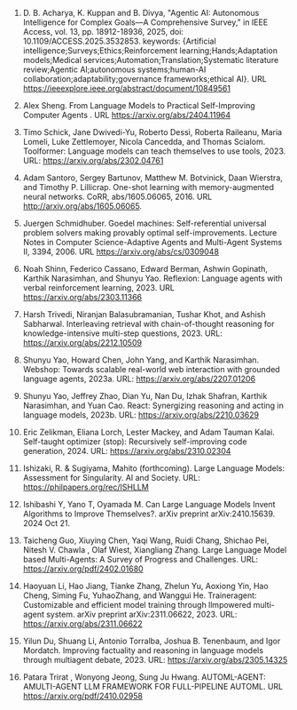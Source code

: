 1. D. B. Acharya, K. Kuppan and B. Divya, "Agentic AI: Autonomous Intelligence for Complex Goals—A Comprehensive Survey," in IEEE Access, vol. 13, pp. 18912-18936, 2025, doi: 10.1109/ACCESS.2025.3532853. keywords: {Artificial intelligence;Surveys;Ethics;Reinforcement learning;Hands;Adaptation models;Medical services;Automation;Translation;Systematic literature review;Agentic AI;autonomous systems;human-AI collaboration;adaptability;governance frameworks;ethical AI}. URL https://ieeexplore.ieee.org/abstract/document/10849561

2. Alex Sheng. From Language Models to Practical Self-Improving Computer Agents . URL https://arxiv.org/abs/2404.11964

3. Timo Schick, Jane Dwivedi-Yu, Roberto Dessì, Roberta Raileanu, Maria Lomeli, Luke Zettlemoyer, Nicola Cancedda, and Thomas Scialom. Toolformer: Language models can teach themselves to use tools, 2023. URL: https://arxiv.org/abs/2302.04761

4. Adam Santoro, Sergey Bartunov, Matthew M. Botvinick, Daan Wierstra, and Timothy P. Lillicrap. One-shot learning with memory-augmented neural networks. CoRR, abs/1605.06065, 2016. URL http://arxiv.org/abs/1605.06065.

5. Juergen Schmidhuber. Goedel machines: Self-referential universal problem solvers making provably optimal self-improvements. Lecture Notes in Computer Science-Adaptive Agents and Multi-Agent Systems II, 3394, 2006. URL https://arxiv.org/abs/cs/0309048

6. Noah Shinn, Federico Cassano, Edward Berman, Ashwin Gopinath, Karthik Narasimhan, and Shunyu Yao. Reflexion: Language agents with verbal reinforcement learning, 2023. URL https://arxiv.org/abs/2303.11366

7. Harsh Trivedi, Niranjan Balasubramanian, Tushar Khot, and Ashish Sabharwal. Interleaving retrieval with chain-of-thought reasoning for knowledge-intensive multi-step questions, 2023. URL: https://arxiv.org/abs/2212.10509

8. Shunyu Yao, Howard Chen, John Yang, and Karthik Narasimhan. Webshop: Towards scalable real-world web interaction with grounded language agents, 2023a. URL: https://arxiv.org/abs/2207.01206

9. Shunyu Yao, Jeffrey Zhao, Dian Yu, Nan Du, Izhak Shafran, Karthik Narasimhan, and Yuan Cao. React: Synergizing reasoning and acting in language models, 2023b. URL: https://arxiv.org/abs/2210.03629

10. Eric Zelikman, Eliana Lorch, Lester Mackey, and Adam Tauman Kalai. Self-taught optimizer (stop): Recursively self-improving code generation, 2024. URL: https://arxiv.org/abs/2310.02304

11. Ishizaki, R. & Sugiyama, Mahito (forthcoming). Large Language Models: Assessment for Singularity. AI and Society. URL: https://philpapers.org/rec/ISHLLM

12. Ishibashi Y, Yano T, Oyamada M. Can Large Language Models Invent Algorithms to Improve Themselves?. arXiv preprint arXiv:2410.15639. 2024 Oct 21.

13. Taicheng Guo, Xiuying Chen, Yaqi Wang, Ruidi Chang, Shichao Pei, Nitesh V. Chawla , Olaf Wiest, Xiangliang Zhang. Large Language Model based Multi-Agents: A Survey of Progress and Challenges. URL: https://arxiv.org/pdf/2402.01680

14. Haoyuan Li, Hao Jiang, Tianke Zhang, Zhelun Yu, Aoxiong Yin, Hao Cheng, Siming Fu, YuhaoZhang, and Wanggui He. Traineragent: Customizable and efficient model training through llmpowered multi-agent system. arXiv preprint arXiv:2311.06622, 2023. URL: https://arxiv.org/abs/2311.06622

15. Yilun Du, Shuang Li, Antonio Torralba, Joshua B. Tenenbaum, and Igor Mordatch. Improving factuality and reasoning in language models through multiagent debate, 2023. URL: https://arxiv.org/abs/2305.14325

16. Patara Trirat , Wonyong Jeong, Sung Ju Hwang. AUTOML-AGENT: AMULTI-AGENT LLM FRAMEWORK FOR FULL-PIPELINE AUTOML. URL https://arxiv.org/pdf/2410.02958
